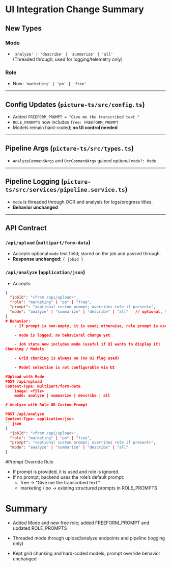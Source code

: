 # UI Integration Change Summary

## New Types

### Mode
- `'analyze' | 'describe' | 'summarize' | 'all'`  
(Threaded through, used for logging/telemetry only)

### Role
- Now: `'marketing' | 'po' | 'free'`

---

## Config Updates (`picture-ts/src/config.ts`)

- Added `FREEFORM_PROMPT = "Give me the transcribed text."`
- `ROLE_PROMPTS` now includes `free: FREEFORM_PROMPT`
- Models remain hard-coded; **no UI control needed**

---

## Pipeline Args (`picture-ts/src/types.ts`)

- `AnalyzeCommandArgs` and `OcrCommandArgs` gained optional `mode?: Mode`

---

## Pipeline Logging (`picture-ts/src/services/pipeline.service.ts`)

- `mode` is threaded through OCR and analysis for logs/progress titles.
- **Behavior unchanged**

---

## API Contract

### `/api/upload` (`multipart/form-data`)
- Accepts optional `mode` text field; stored on the job and passed through.
- **Response unchanged:** `{ jobId }`

### `/api/analyze` (`application/json`)
- Accepts:
```json
{
  "jobId": "<from /api/upload>",
  "role": "marketing" | "po" | "free",
  "prompt": "<optional custom prompt; overrides role if present>",
  "mode": "analyze" | "summarize" | "describe" | "all"   // optional, logged only
}
# Behavior:
    - If prompt is non-empty, it is used; otherwise, role prompt is used (supports marketing | po | free)

    - mode is logged; no behavioral change yet

    - Job state now includes mode (useful if UI wants to display it)
Chunking / Models

    - Grid chunking is always on (no UI flag used)

    - Model selection is not configurable via UI

#Upload with Mode
POST /api/upload
Content-Type: multipart/form-data
    image: <file>
    mode: analyze | summarize | describe | all

# Analyze with Role OR Custom Prompt

POST /api/analyze
Content-Type: application/json
```json
{
  "jobId": "<from /api/upload>",
  "role": "marketing" | "po" | "free",
  "prompt": "<optional custom prompt; overrides role if present>",
  "mode": "analyze" | "summarize" | "describe" | "all"
}
```
#Prompt Override Rule

- If prompt is provided, it is used and role is ignored.
- If no prompt, backend uses the role’s default prompt:
    - free → “Give me the transcribed text.”
    - marketing / po → existing structured prompts in ROLE_PROMPTS

# Summary

- Added Mode and new free role; added FREEFORM_PROMPT and updated ROLE_PROMPTS

- Threaded mode through upload/analyze endpoints and pipeline (logging only)

- Kept grid chunking and hard-coded models; prompt override behavior unchanged